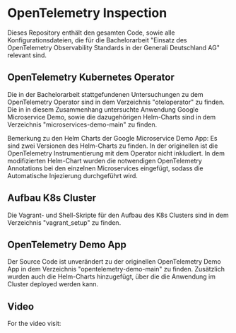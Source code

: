 # OpenTelemetry Inspection

Dieses Repository enthält den gesamten Code, sowie alle Konfigurationsdateien, die für die Bachelorarbeit "Einsatz des OpenTelemetry Observability Standards in der Generali Deutschland AG" relevant sind.

## OpenTelemetry Kubernetes Operator

Die in der Bachelorarbeit stattgefundenen Untersuchungen zu dem OpenTelemetry Operator sind in dem Verzeichnis "oteloperator" zu finden. Die in in diesem Zusammenhang
untersuchte Anwendung Google Microservice Demo, sowie die dazugehörigen Helm-Charts sind in dem Verzeichnis "microservices-demo-main" zu finden.

Bemerkung zu den Helm Charts der Google Microservice Demo App: Es sind zwei Versionen des Helm-Charts zu finden. In der originellen ist die OpenTelemetry
Instrumentierung mit dem Operator nicht inkludiert. In dem modifizierten Helm-Chart wurden die notwendigen OpenTelemetry Annotations bei den einzelnen Microservices
eingefügt, sodass die Automatische Injezierung durchgeführt wird.

## Aufbau K8s Cluster

Die Vagrant- und Shell-Skripte für den Aufbau des K8s Clusters sind in dem Verzeichnis "vagrant_setup" zu finden.

## OpenTelemetry Demo App

Der Source Code ist unverändert zu der originellen OpenTelemetry Demo App in dem Verzeichnis "opentelemetry-demo-main" zu finden.
Zusätzlich wurden auch die Helm-Charts hinzugefügt, über die die Anwendung im Cluster deployed werden kann.

## Video

For the video visit: